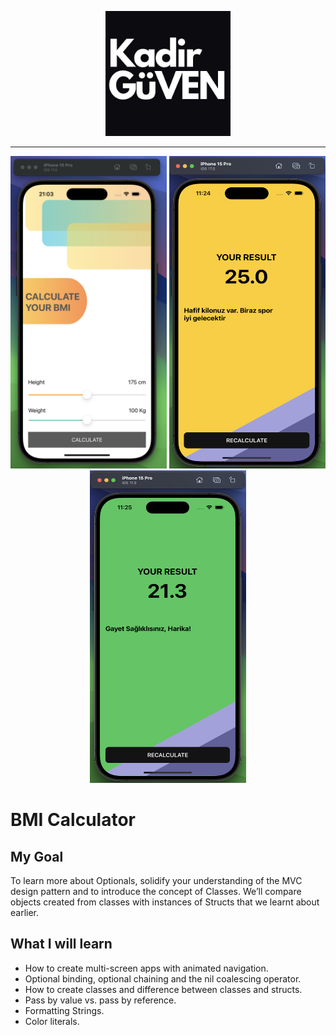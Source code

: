 <p align="center"> <img src="main.jpg" height="200px" width="200px"/> </p>

<hr/>

<p align="center"> <img src="MainScreen.png" height="500px" width="250px"/>  <img src="Screen1.png"height="500px" width="250px" /> <img src="Screen2.png"height="500px" width="250px" /> </p>

#  BMI Calculator

## My Goal

To learn more about Optionals, solidify your understanding of the MVC design pattern and to introduce the concept of Classes. We’ll compare objects created from classes with instances of Structs that we learnt about earlier.

## What I will learn

- How to create multi-screen apps with animated navigation.
- Optional binding, optional chaining and the nil coalescing operator.
- How to create classes and difference between classes and structs.
- Pass by value vs. pass by reference.
- Formatting Strings.
- Color literals.
